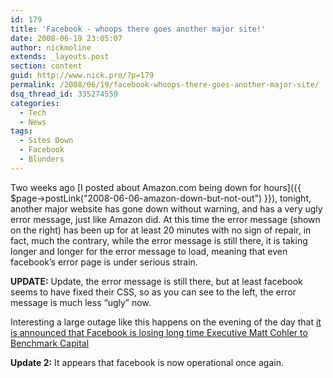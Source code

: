 ```yaml
---
id: 179
title: 'Facebook - whoops there goes another major site!'
date: 2008-06-19 23:05:07
author: nickmoline
extends: _layouts.post
section: content
guid: http://www.nick.pro/?p=179
permalink: /2008/06/19/facebook-whoops-there-goes-another-major-site/
dsq_thread_id: 335274559
categories:
  - Tech
  - News
tags:
  - Sites Down
  - Facebook
  - Blunders
---
```

Two weeks ago [I posted about Amazon.com being down for hours]({{ $page->postLink("2008-06-06-amazon-down-but-not-out") }}), tonight, another major website has gone down without warning, and has a very ugly error message, just like Amazon did. At this time the error message (shown on the right) has been up for at least 20 minutes with no sign of repair, in fact, much the contrary, while the error message is still there, it is taking longer and longer for the error message to load, meaning that even facebook&#8217;s error page is under serious strain.

<!--more-->

<amp-img src="{{ $page->baseUrl }}/wp-content/uploads/sites/4/2008/06/region-capture-11.webp" alt="Another major website comes crashing down!" title="Facebook Down!" width="1060" height="711" layout="responsive" lightbox>
  <amp-img fallback src="{{ $page->baseUrl }}/wp-content/uploads/sites/4/2008/06/region-capture-11.png" alt="Another major website comes crashing down!" title="Facebook Down!" width="1060" height="711" layout="responsive" lightbox></amp-img>

</amp-img>

**UPDATE:** Update, the error message is still there, but at least facebook seems to have fixed their CSS, so as you can see to the left, the error message is much less &#8220;ugly&#8221; now.

<amp-img src="{{ $page->baseUrl }}/wp-content/uploads/sites/4/2008/06/region-capture-12.webp" alt="Facebook fixes their stylesheet, story at 11!" title="Facebook fixes their stylesheet, story at 11!" width="873" height="329" layout="responsive" lightbox>
  <amp-img src="{{ $page->baseUrl }}/wp-content/uploads/sites/4/2008/06/region-capture-12.png" alt="Facebook fixes their stylesheet, story at 11!" title="Facebook fixes their stylesheet, story at 11!" width="873" height="329" layout="responsive" lightbox></amp-img>
</amp-img>

Interesting a large outage like this happens on the evening of the day that [it is announced that Facebook is losing long time Executive Matt Cohler to Benchmark Capital](https://www.businessinsider.com/2008/6/facebook-loses-long-time-exec)

**Update 2:** It appears that facebook is now operational once again.
